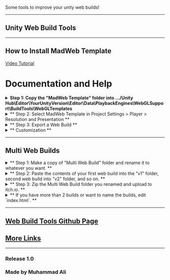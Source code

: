 Some tools to improve your unity web builds!

---

## Unity Web Build Tools

---

## How to Install MadWeb Template

[Video Tutorial](https://www.youtube.com/watch?v=vv8LwzHYqEw)


# Documentation and Help

<details>
  <summary><b>Step 1: Copy the "MadWeb Template" folder into .../Unity Hub\Editor\YourUnityVersion\Editor\Data\PlaybackEngines\WebGLSupport\BuildTools\WebGLTemplates</b></summary>
  
  Copy the "MadWeb Template" folder present in the download.  
  [Locate your unity editor install location.](https://docs.unity3d.com/2018.2/Documentation/Manual/GettingStartedInstallingHub.html#:~:text=of%20the%20Hub.-,Click%20the%20Installs%20tab.,and%20select%20the%20Unity%20executable.)  
  Open "Editor\YourUnityVersion\Editor\Data\PlaybackEngines\WebGLSupport\BuildTools\WebGLTemplates" folder.  
  Paste the "MadWeb Template" folder there.  
  ![Paste folder](Screenshots/location.png)
</details>

<details>
  <summary> ** Step 2: Select MadWeb Template in Project Settings > Player > Resolution and Presentation ** </summary>
  
  [View detailed info here.](https://docs.unity3d.com/Manual/web-templates-intro.html)  
  ![Select template](Screenshots/respreswindow.png)
</details>

<details>
  <summary> ** Step 3: Export a Web Build ** </summary>
  
  Do you really need a summary for this??  
  ![Preview](Screenshots/view.png)
</details>

<details>
  <summary> ** Customization ** </summary>

  -  ** Change the font by replacing `TemplateData/font.ttf` **   
    Make sure to replace with the same name.

  -  ** Change loading subtitles by editing `TemplateData/subtitles.txt` **   
    Format:  
    ```
    50%:Half Done  
    70%: More than half Done  
    ```

  ![Edit subtitles](Screenshots/subs%20(2).png)  
  ![Edit subtitles](Screenshots/subs%20(1).png)
</details>

---

## Multi Web Builds

<details>
  <summary> ** Step 1: Make a copy of "Multi Web Build" folder and rename it to whatever you want. ** </summary>
  
  Copy it somewhere outside of this downloads folder.  
  ![Copy the folder](Screenshots/copyoffolder.png)
</details>

<details>
  <summary> ** Step 2: Paste the contents of your first web build into the "v1" folder, second web build into "v2" folder, and so on. ** </summary>
  
  Make sure that `index.html` is directly accessible in those folders.  
  ![Paste version 1](Screenshots/paste%20(1).png)  
  ![Paste version 2](Screenshots/paste%20(2).png)
</details>

<details>
  <summary> ** Step 3: Zip the Multi Web Build folder you renamed and upload to itch.io. ** </summary>
</details>

<details>
  <summary> ** If you have more than 2 builds or want to name the builds, edit `index.html`. ** </summary>
  
  Open "Multi Web Build" or the renamed folder and edit the `index.html` directly inside it.  
  Add new versions using:
  ```
  <a href="#" onclick="loadVersion('vn')">Version N</a>
  ```
  ![Versions](Screenshots/change.png)
</details>

---

## [Web Build Tools Github Page](https://github.com/Alimadcorp/webbuildtools)

## [More Links](https://alimadcorp.github.io/site/social.html)

---

### Release 1.0  
### Made by Muhammad Ali


